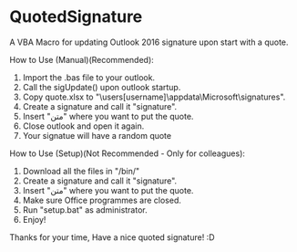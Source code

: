 # QuotedSignature
A VBA Macro for updating Outlook 2016 signature upon start with a quote.

How to Use (Manual)(Recommended):
1. Import the .bas file to your outlook.
2. Call the sigUpdate() upon outlook startup.
3. Copy quote.xlsx to "\users\[username]\appdata\Microsoft\signatures\".
3. Create a signature and call it "signature".
4. Insert "متن" where you want to put the quote.
5. Close outlook and open it again.
6. Your signatue will have a random quote 

How to Use (Setup)(Not Recommended - Only for colleagues):
1. Download all the files in "/bin/"
2. Create a signature and call it "signature".
3. Insert "متن" where you want to put the quote.
4. Make sure Office programmes are closed.
5. Run "setup.bat" as administrator.
6. Enjoy!

Thanks for your time, Have a nice quoted signature! :D
